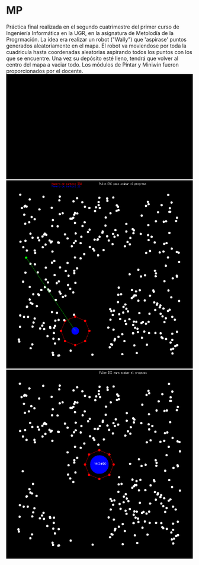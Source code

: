 # MP
Práctica final realizada en el segundo cuatrimestre del primer curso de Ingeniería Informática en la UGR, en la asignatura de Metolodía de la Progrmación.
La idea era realizar un robot ("Wally") que 'aspirase' puntos generados aleatoriamente en el mapa.
El robot va moviendose por toda la cuadricula hasta coordenadas aleatorias aspirando todos los puntos con los que se encuentre. Una vez su depósito esté lleno, tendrá que volver al centro del mapa a vaciar todo. 
Los módulos de Pintar y Miniwin fueron proporcionados por el docente.
![](gif_wally.gif)
![](img1.png)
![](img2.png)
